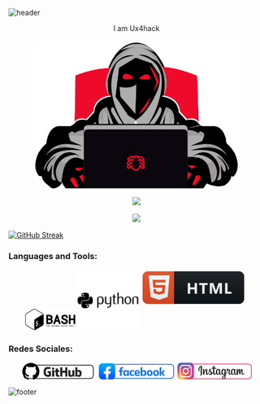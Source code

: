 ![header](https://capsule-render.vercel.app/api?type=wave&color=7B7D7D&height=150&section=header)
<p align="center">

<p align=center> I am Ux4hack </p>


<p align="center">
<img width="80%" src="https://github.com/Ux4hack/Ux4hack/blob/main/ux4.gif" />
</p>

<p align=center> <img src=https://komarev.com/ghpvc/?username=ux4hack&color=FF0000&style=plastic /> </p>

</p>
<p align="center">
<a href="https://github.com/Zachpocalypse/github-readme-stats"><img src="https://github-readme-stats.vercel.app/api?username=Ux4hack&show_icons=true&theme=dark&locale=es&cache_seconds=2500&show_border=true&icon_color=31ff0d&title_color=FF0000&bg_color=101010&include_all_commits=true"></a>
</p>
<p>
  
[![GitHub Streak](http://github-readme-streak-stats.herokuapp.com?user=Ux4hack&theme=dark&border_radius=8.5&locale=es&date_format=M%20j%5B%2C%20Y%5D&mode=weekly&type=png&ring=FF0000)](https://git.io/streak-stats)

<h3 align="left">Languages and Tools:</h3>
</p>
<p align="center">
<img src="https://github.com/Xx-Ashutosh-xX/Xx-Ashutosh-xX/blob/master/assets/icons/bash.png" alt="bash" width="100" hight="50">
<img src="https://github.com/Xx-Ashutosh-xX/Xx-Ashutosh-xX/blob/master/assets/icons/python.png" alt="python" width="120" hight="50">
<img src="https://raw.githubusercontent.com/8bithemant/8bithemant/master/svg/dev/languages/html.svg" alt="Twitter" style="vertical-align:top; margin:4px"> <img 
</p>
<p>
    
<h3 align="left">Redes Sociales:</h3>

<p align="center">
<a href="https://github.com/Ux4hack" ><img align="center" src="https://raw.githubusercontent.com/Alygnt/alygnt.github.io/main/socialmedia/pics/github.png" width="150"></a> 
<a href="https://www.facebook.com/profile.php?id=61555669688959&mibextid=ZbWKwL" ><img align="center" src="https://raw.githubusercontent.com/Alygnt/alygnt.github.io/main/socialmedia/pics/facebook.png" width="150"></a>
 <a
href="https://Instagram.com-siguemeputo@is.gd/TtpZXE" ><img align="center" src="https://raw.githubusercontent.com/Alygnt/alygnt.github.io/main/socialmedia/pics/instagram.png" width="150"></a>  
</p>  

![footer](https://capsule-render.vercel.app/api?type=wave&color=7B7D7D&height=150&section=footer)
